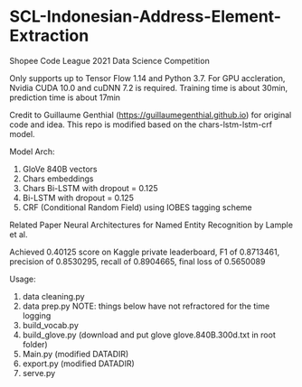 # SCL-Indonesian-Address-Element-Extraction
Shopee Code League 2021 Data Science Competition

Only supports up to Tensor Flow 1.14 and Python 3.7. For GPU accleration, Nvidia CUDA 10.0 and cuDNN 7.2 is required.
Training time is about 30min, prediction time is about 17min

Credit to Guillaume Genthial (https://guillaumegenthial.github.io) for original code and idea. This repo is modified based on the chars-lstm-lstm-crf model.

Model Arch:

1. GloVe 840B vectors
2. Chars embeddings
3. Chars Bi-LSTM with dropout = 0.125
4. Bi-LSTM with dropout = 0.125
5. CRF (Conditional Random Field) using IOBES tagging scheme

Related Paper Neural Architectures for Named Entity Recognition by Lample et al.

Achieved 0.40125 score on Kaggle private leaderboard, F1 of 0.8713461, precision of 0.8530295, recall of 0.8904665, final loss of 0.5650089

Usage:
1. data cleaning.py
2. data prep.py
NOTE: things below have not refractored for the time logging
3. build_vocab.py
4. build_glove.py (download and put glove glove.840B.300d.txt in root folder)
5. Main.py (modified DATADIR)
6. export.py (modified DATADIR)
7. serve.py
